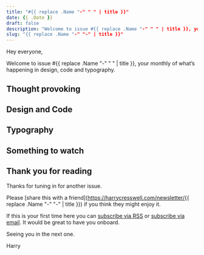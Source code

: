```yaml
---
title: "#{{ replace .Name "-" " " | title }}"
date: {{ .Date }}
draft: false
description: "Welcome to issue #{{ replace .Name "-" " " | title }}, your monthly roundup of what’s happening in design, code and typography."
slug: "{{ replace .Name "-" "-" | title }}"
---
```


Hey everyone,

Welcome to issue #{{ replace .Name "-" " " | title }}, your monthly of what’s happening in design, code and typography.

## Thought provoking

## Design and Code

## Typography

## Something to watch

## Thank you for reading

Thanks for tuning in for another issue.

Please [share this with a friend](https://harrycresswell.com/newsletter/{{ replace .Name "-" "-" | title }}) if you think they might enjoy it.

If this is your first time here you can [subscribe via RSS](https://harrycresswell.com/feeds/) or [subscribe via email](https://harrycresswell.us14.list-manage.com/subscribe/post?u=4e8fba8d0ab4a857159c0104e&id=d6ad2b65ca). It would be great to have you onboard.

Seeing you in the next one.

Harry
